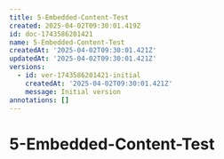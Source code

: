 ```yaml
---
title: 5-Embedded-Content-Test
created: 2025-04-02T09:30:01.419Z
id: doc-1743586201421
name: 5-Embedded-Content-Test
createdAt: '2025-04-02T09:30:01.421Z'
updatedAt: '2025-04-02T09:30:01.421Z'
versions:
  - id: ver-1743586201421-initial
    createdAt: '2025-04-02T09:30:01.421Z'
    message: Initial version
annotations: []
---
```


# 5-Embedded-Content-Test

